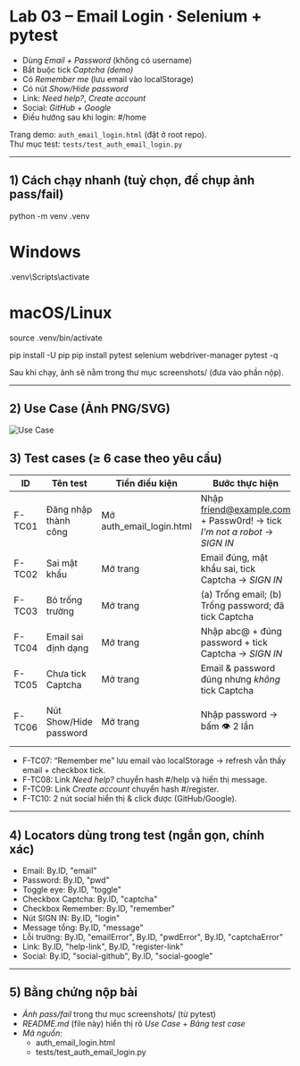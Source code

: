 # Lab 03 – Email Login · Selenium + pytest

- Dùng *Email + Password* (không có username)
- Bắt buộc tick *Captcha (demo)*
- Có *Remember me* (lưu email vào localStorage)
- Có nút *Show/Hide password*
- Link: *Need help?*, *Create account*
- Social: *GitHub + Google*
- Điều hướng sau khi login: #/home

Trang demo: `auth_email_login.html` (đặt ở root repo).  
Thư mục test: `tests/test_auth_email_login.py`


---

## 1) Cách chạy nhanh (tuỳ chọn, để chụp ảnh pass/fail)
python -m venv .venv
# Windows
.venv\Scripts\activate
# macOS/Linux
source .venv/bin/activate

pip install -U pip
pip install pytest selenium webdriver-manager
pytest -q

Sau khi chạy, ảnh sẽ nằm trong thư mục screenshots/ (đưa vào phần nộp).

---

## 2) Use Case (Ảnh PNG/SVG)

![Use Case](./usecase.svg)

## 3) Test cases (≥ 6 case theo yêu cầu)
| ID | Tên test | Tiền điều kiện | Bước thực hiện | Kết quả mong đợi |
|---|---|---|---|---|
| F-TC01 | Đăng nhập thành công | Mở auth_email_login.html | Nhập friend@example.com + Passw0rd! → tick *I'm not a robot* → *SIGN IN* | Thông báo “Welcome! Signed in successfully.”; URL có #/home |
| F-TC02 | Sai mật khẩu | Mở trang | Email đúng, mật khẩu sai, tick Captcha → *SIGN IN* | “Incorrect email or password.”; *không* vào #/home |
| F-TC03 | Bỏ trống trường | Mở trang | (a) Trống email; (b) Trống password; đã tick Captcha | Lỗi tại ô tương ứng + message “Fix the highlighted errors.” |
| F-TC04 | Email sai định dạng | Mở trang | Nhập abc@ + đúng password + tick Captcha → *SIGN IN* | Lỗi “Invalid email format.” |
| F-TC05 | Chưa tick Captcha | Mở trang | Email & password đúng nhưng *không* tick Captcha | Lỗi “Please verify captcha.” |
| F-TC06 | Nút Show/Hide password | Mở trang | Nhập password → bấm 👁️ 2 lần | type đổi password`→text`→`password`; có message “Password visible/hidden” |


- F-TC07: “Remember me” lưu email vào localStorage → refresh vẫn thấy email + checkbox tick.
- F-TC08: Link *Need help?* chuyển hash #/help và hiển thị message.
- F-TC09: Link *Create account* chuyển hash #/register.
- F-TC10: 2 nút social hiển thị & click được (GitHub/Google).

---

## 4) Locators dùng trong test (ngắn gọn, chính xác)
- Email: By.ID, "email"
- Password: By.ID, "pwd"
- Toggle eye: By.ID, "toggle"
- Checkbox Captcha: By.ID, "captcha"
- Checkbox Remember: By.ID, "remember"
- Nút SIGN IN: By.ID, "login"
- Message tổng: By.ID, "message"
- Lỗi trường: By.ID, "emailError", By.ID, "pwdError", By.ID, "captchaError"
- Link: By.ID, "help-link", By.ID, "register-link"
- Social: By.ID, "social-github", By.ID, "social-google"

---

## 5) Bằng chứng nộp bài
- *Ảnh pass/fail* trong thư mục screenshots/ (từ pytest)
- *README.md* (file này) hiển thị rõ *Use Case* + *Bảng test case*
- *Mã nguồn*:
  - auth_email_login.html
  - tests/test_auth_email_login.py
